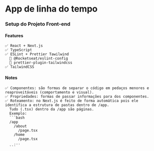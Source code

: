 # App de linha do tempo

  ### Setup do Projeto Front-end

  #### Features
  
    ✅ React + Next.js
    ✅ TypeScript
    ✅ ESLint + Prettier Tawilwind
      🚀 @Rocketseat/eslint-config
      🚀 prettier-plugin-tailwindcss
    ✅ TailwindCSS
  
  #### Notes
    ✅ Componentes: são formas de separar o código em pedaços menores e reaproveitáveis (comportamento e visual).
    ✅ Propriedades: formas de passar informações para dos componentes.
    ✅ Roteamento: no Next.js é feito de forma automática pois ele identifica a estrutura de pastas dentro de /app. 
      Tudo (.tsx) dentro da /app são páginas.
      Exemplo:
      ```bash
      /app
        /about
          /page.tsx
        /home
          /page.tsx
        ...
      ```
